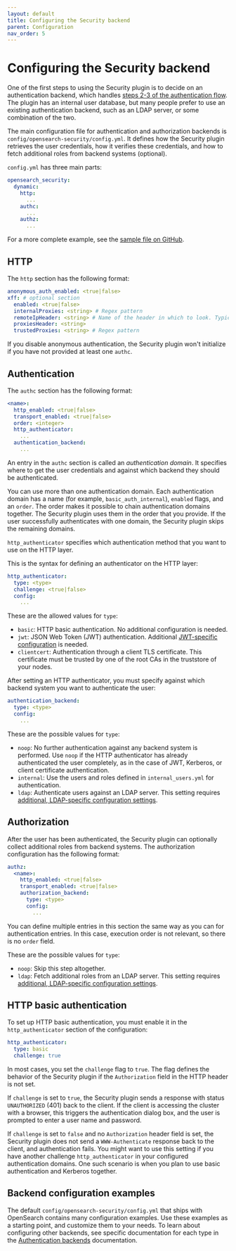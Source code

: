 ```yaml
---
layout: default
title: Configuring the Security backend
parent: Configuration
nav_order: 5
---
```


# Configuring the Security backend

One of the first steps to using the Security plugin is to decide on an authentication backend, which handles [steps 2-3 of the authentication flow]({{site.url}}{{site.baseurl}}/security/authentication-backends/authc-index/#authentication-flow). The plugin has an internal user database, but many people prefer to use an existing authentication backend, such as an LDAP server, or some combination of the two.

The main configuration file for authentication and authorization backends is `config/opensearch-security/config.yml`. It defines how the Security plugin retrieves the user credentials, how it verifies these credentials, and how to fetch additional roles from backend systems (optional).

`config.yml` has three main parts:

```yml
opensearch_security:
  dynamic:
    http:
      ...
    authc:
      ...
    authz:
      ...
```

For a more complete example, see the [sample file on GitHub](https://github.com/opensearch-project/security/blob/main/config/config.yml).


## HTTP

The `http` section has the following format:

```yml
anonymous_auth_enabled: <true|false>
xff: # optional section
  enabled: <true|false>
  internalProxies: <string> # Regex pattern
  remoteIpHeader: <string> # Name of the header in which to look. Typically: x-forwarded-for
  proxiesHeader: <string>
  trustedProxies: <string> # Regex pattern
```

If you disable anonymous authentication, the Security plugin won't initialize if you have not provided at least one `authc`.


## Authentication

The `authc` section has the following format:

```yml
<name>:
  http_enabled: <true|false>
  transport_enabled: <true|false>
  order: <integer>
  http_authenticator:
    ...
  authentication_backend:
    ...
```

An entry in the `authc` section is called an *authentication domain*. It specifies where to get the user credentials and against which backend they should be authenticated.

You can use more than one authentication domain. Each authentication domain has a name (for example, `basic_auth_internal`), `enabled` flags, and an `order`. The order makes it possible to chain authentication domains together. The Security plugin uses them in the order that you provide. If the user successfully authenticates with one domain, the Security plugin skips the remaining domains.

`http_authenticator` specifies which authentication method that you want to use on the HTTP layer.

This is the syntax for defining an authenticator on the HTTP layer:

```yml
http_authenticator:
  type: <type>
  challenge: <true|false>
  config:
    ...
```

These are the allowed values for `type`:

- `basic`: HTTP basic authentication. No additional configuration is needed.
- `jwt`: JSON Web Token (JWT) authentication. Additional [JWT-specific configuration](#json-web-token) is needed.
- `clientcert`: Authentication through a client TLS certificate. This certificate must be trusted by one of the root CAs in the truststore of your nodes.

After setting an HTTP authenticator, you must specify against which backend system you want to authenticate the user:

```yml
authentication_backend:
  type: <type>
  config:
    ...
```

These are the possible values for `type`:

- `noop`: No further authentication against any backend system is performed. Use `noop` if the HTTP authenticator has already authenticated the user completely, as in the case of JWT, Kerberos, or client certificate authentication.
- `internal`: Use the users and roles defined in `internal_users.yml` for authentication.
- `ldap`: Authenticate users against an LDAP server. This setting requires [additional, LDAP-specific configuration settings]({{site.url}}{{site.baseurl}}/security/authentication-backends/ldap/).


## Authorization

After the user has been authenticated, the Security plugin can optionally collect additional roles from backend systems. The authorization configuration has the following format:

```yml
authz:
  <name>:
    http_enabled: <true|false>
    transport_enabled: <true|false>
    authorization_backend:
      type: <type>
      config:
        ...
```

You can define multiple entries in this section the same way as you can for authentication entries. In this case, execution order is not relevant, so there is no `order` field.

These are the possible values for `type`:

- `noop`: Skip this step altogether.
- `ldap`: Fetch additional roles from an LDAP server. This setting requires [additional, LDAP-specific configuration settings]({{site.url}}{{site.baseurl}}/security/authentication-backends/ldap/).

## HTTP basic authentication

To set up HTTP basic authentication, you must enable it in the `http_authenticator` section of the configuration:
<!--- provide more description about what basic gives you and the internal database --->

```yml
http_authenticator:
  type: basic
  challenge: true
```

In most cases, you set the `challenge` flag to `true`. The flag defines the behavior of the Security plugin if the `Authorization` field in the HTTP header is not set.

If `challenge` is set to `true`, the Security plugin sends a response with status `UNAUTHORIZED` (401) back to the client. If the client is accessing the cluster with a browser, this triggers the authentication dialog box, and the user is prompted to enter a user name and password.

If `challenge` is set to `false` and no `Authorization` header field is set, the Security plugin does not send a `WWW-Authenticate` response back to the client, and authentication fails. You might want to use this setting if you have another challenge `http_authenticator` in your configured authentication domains. One such scenario is when you plan to use basic authentication and Kerberos together.

## Backend configuration examples

The default `config/opensearch-security/config.yml` that ships with OpenSearch contains many configuration examples. Use these examples as a starting point, and customize them to your needs. To learn about configuring other backends, see specific documentation for each type in the [Authentication backends]({{site.url}}{{site.baseurl}}/security/authentication-backends/) documentation.

<!--- Remvoving Kerberos documentation until issue #907 is resolved.
### Kerberos

Kerberos authentication does not work with OpenSearch Dashboards. To track OpenSearch's progress in adding support for Kerberos in OpenSearch Dashboards, see [issue #907](https://github.com/opensearch-project/security-dashboards-plugin/issues/907) in the Dashboard's Security plugin repository. 
{: .warning }

Due to the nature of Kerberos, you must define some settings in `opensearch.yml` and some in `config.yml`.

In `opensearch.yml`, define the following:

```yml
plugins.security.kerberos.krb5_filepath: '/etc/krb5.conf'
plugins.security.kerberos.acceptor_keytab_filepath: 'eskeytab.tab'
```

- `plugins.security.kerberos.krb5_filepath` defines the path to your Kerberos configuration file. This file contains various settings regarding your Kerberos installation, for example, the realm names, hostnames, and ports of the Kerberos key distribution center (KDC).

- `plugins.security.kerberos.acceptor_keytab_filepath` defines the path to the keytab file, which contains the principal that the Security plugin uses to issue requests against Kerberos.

- `plugins.security.kerberos.acceptor_principal: 'HTTP/localhost'` defines the principal that the Security plugin uses to issue requests against Kerberos. This value must be present in the keytab file.

Due to security restrictions, the keytab file must be placed in `config` or a subdirectory, and the path in `opensearch.yml` must be relative, not absolute.
{: .note }


#### Dynamic configuration

A typical Kerberos authentication domain in `config.yml` looks like this:

```yml
    authc:
      kerberos_auth_domain:
        enabled: true
        order: 1
        http_authenticator:
          type: kerberos
          challenge: true
          config:
            krb_debug: false
            strip_realm_from_principal: true
        authentication_backend:
          type: noop
```

Authentication against Kerberos through a browser on an HTTP level is achieved using SPNEGO. Kerberos/SPNEGO implementations vary, depending on your browser and operating system. This is important when deciding if you need to set the `challenge` flag to `true` or `false`.

As with [HTTP Basic Authentication](#http-basic), this flag determines how the Security plugin should react when no `Authorization` header is found in the HTTP request or if this header does not equal `negotiate`.

If set to `true`, the Security plugin sends a response with status code 401 and a `WWW-Authenticate` header set to `negotiate`. This tells the client (browser) to resend the request with the `Authorization` header set. If set to `false`, the Security plugin cannot extract the credentials from the request, and authentication fails. Setting `challenge` to `false` thus makes sense only if the Kerberos credentials are sent in the initial request.

As the name implies, setting `krb_debug` to `true` will output Kerberos-specific debugging messages to `stdout`. Use this setting if you encounter problems with your Kerberos integration.

If you set `strip_realm_from_principal` to `true`, the Security plugin strips the realm from the user name.


#### Authentication backend

Because Kerberos/SPNEGO authenticates users on an HTTP level, no additional `authentication_backend` is needed. Set this value to `noop`.
--->

